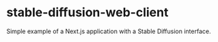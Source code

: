 # stable-diffusion-web-client
Simple example of a Next.js application with a Stable Diffusion interface.
